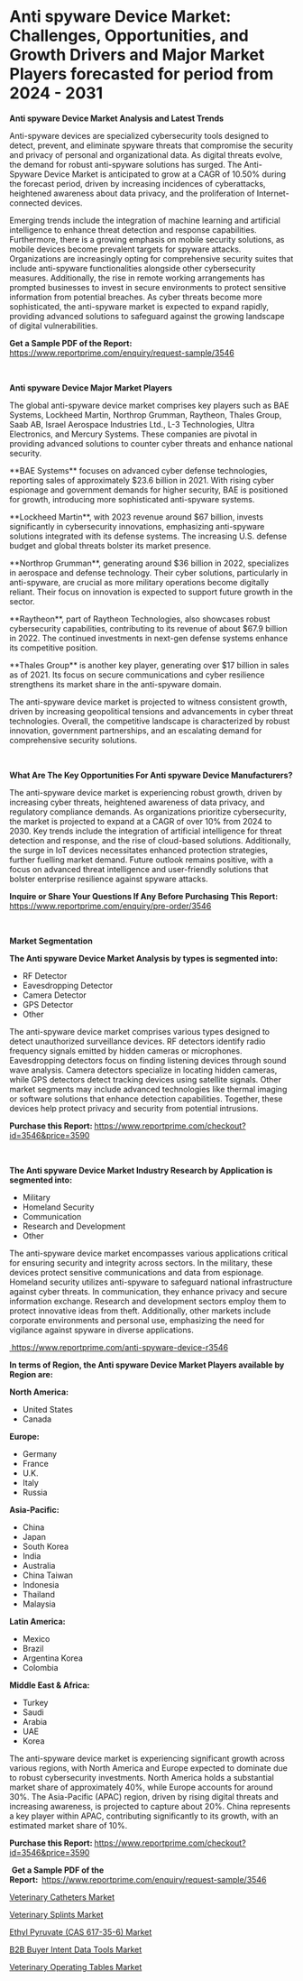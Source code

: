 <p><h1>Anti spyware Device Market: Challenges, Opportunities, and Growth Drivers and Major Market Players forecasted for period from 2024 - 2031</h1></p><p><strong>Anti spyware Device Market Analysis and Latest Trends</strong></p>
<p><p>Anti-spyware devices are specialized cybersecurity tools designed to detect, prevent, and eliminate spyware threats that compromise the security and privacy of personal and organizational data. As digital threats evolve, the demand for robust anti-spyware solutions has surged. The Anti-Spyware Device Market is anticipated to grow at a CAGR of 10.50% during the forecast period, driven by increasing incidences of cyberattacks, heightened awareness about data privacy, and the proliferation of Internet-connected devices.</p><p>Emerging trends include the integration of machine learning and artificial intelligence to enhance threat detection and response capabilities. Furthermore, there is a growing emphasis on mobile security solutions, as mobile devices become prevalent targets for spyware attacks. Organizations are increasingly opting for comprehensive security suites that include anti-spyware functionalities alongside other cybersecurity measures. Additionally, the rise in remote working arrangements has prompted businesses to invest in secure environments to protect sensitive information from potential breaches. As cyber threats become more sophisticated, the anti-spyware market is expected to expand rapidly, providing advanced solutions to safeguard against the growing landscape of digital vulnerabilities.</p></p>
<p><strong>Get a Sample PDF of the Report:&nbsp;</strong> <a href="https://www.reportprime.com/enquiry/request-sample/3546">https://www.reportprime.com/enquiry/request-sample/3546</a></p>
<p>&nbsp;</p>
<p><strong>Anti spyware Device Major Market Players</strong></p>
<p><p>The global anti-spyware device market comprises key players such as BAE Systems, Lockheed Martin, Northrop Grumman, Raytheon, Thales Group, Saab AB, Israel Aerospace Industries Ltd., L-3 Technologies, Ultra Electronics, and Mercury Systems. These companies are pivotal in providing advanced solutions to counter cyber threats and enhance national security.</p><p>**BAE Systems** focuses on advanced cyber defense technologies, reporting sales of approximately $23.6 billion in 2021. With rising cyber espionage and government demands for higher security, BAE is positioned for growth, introducing more sophisticated anti-spyware systems.</p><p>**Lockheed Martin**, with 2023 revenue around $67 billion, invests significantly in cybersecurity innovations, emphasizing anti-spyware solutions integrated with its defense systems. The increasing U.S. defense budget and global threats bolster its market presence.</p><p>**Northrop Grumman**, generating around $36 billion in 2022, specializes in aerospace and defense technology. Their cyber solutions, particularly in anti-spyware, are crucial as more military operations become digitally reliant. Their focus on innovation is expected to support future growth in the sector.</p><p>**Raytheon**, part of Raytheon Technologies, also showcases robust cybersecurity capabilities, contributing to its revenue of about $67.9 billion in 2022. The continued investments in next-gen defense systems enhance its competitive position.</p><p>**Thales Group** is another key player, generating over $17 billion in sales as of 2021. Its focus on secure communications and cyber resilience strengthens its market share in the anti-spyware domain.</p><p>The anti-spyware device market is projected to witness consistent growth, driven by increasing geopolitical tensions and advancements in cyber threat technologies. Overall, the competitive landscape is characterized by robust innovation, government partnerships, and an escalating demand for comprehensive security solutions.</p></p>
<p>&nbsp;</p>
<p><strong>What Are The Key Opportunities For Anti spyware Device Manufacturers?</strong></p>
<p><p>The anti-spyware device market is experiencing robust growth, driven by increasing cyber threats, heightened awareness of data privacy, and regulatory compliance demands. As organizations prioritize cybersecurity, the market is projected to expand at a CAGR of over 10% from 2024 to 2030. Key trends include the integration of artificial intelligence for threat detection and response, and the rise of cloud-based solutions. Additionally, the surge in IoT devices necessitates enhanced protection strategies, further fuelling market demand. Future outlook remains positive, with a focus on advanced threat intelligence and user-friendly solutions that bolster enterprise resilience against spyware attacks.</p></p>
<p><strong>Inquire or Share Your Questions If Any Before Purchasing This Report:</strong> <a href="https://www.reportprime.com/enquiry/pre-order/3546">https://www.reportprime.com/enquiry/pre-order/3546</a></p>
<p>&nbsp;</p>
<p><strong>Market Segmentation</strong></p>
<p><strong>The Anti spyware Device Market Analysis by types is segmented into:</strong></p>
<p><ul><li>RF Detector</li><li>Eavesdropping Detector</li><li>Camera Detector</li><li>GPS Detector</li><li>Other</li></ul></p>
<p><p>The anti-spyware device market comprises various types designed to detect unauthorized surveillance devices. RF detectors identify radio frequency signals emitted by hidden cameras or microphones. Eavesdropping detectors focus on finding listening devices through sound wave analysis. Camera detectors specialize in locating hidden cameras, while GPS detectors detect tracking devices using satellite signals. Other market segments may include advanced technologies like thermal imaging or software solutions that enhance detection capabilities. Together, these devices help protect privacy and security from potential intrusions.</p></p>
<p><strong>Purchase this Report:&nbsp;</strong><a href="https://www.reportprime.com/checkout?id=3546&price=3590">https://www.reportprime.com/checkout?id=3546&price=3590</a></p>
<p>&nbsp;</p>
<p><strong>The Anti spyware Device Market Industry Research by Application is segmented into:</strong></p>
<p><ul><li>Military</li><li>Homeland Security</li><li>Communication</li><li>Research and Development</li><li>Other</li></ul></p>
<p><p>The anti-spyware device market encompasses various applications critical for ensuring security and integrity across sectors. In the military, these devices protect sensitive communications and data from espionage. Homeland security utilizes anti-spyware to safeguard national infrastructure against cyber threats. In communication, they enhance privacy and secure information exchange. Research and development sectors employ them to protect innovative ideas from theft. Additionally, other markets include corporate environments and personal use, emphasizing the need for vigilance against spyware in diverse applications.</p></p>
<p><a href="https://www.reportprime.com/anti-spyware-device-r3546">&nbsp;https://www.reportprime.com/anti-spyware-device-r3546</a></p>
<p><strong>In terms of Region, the Anti spyware Device Market Players available by Region are:</strong></p>
<p>
    <p> <strong> North America: </strong>
        <ul>
            <li>United States</li>
            <li>Canada</li>
        </ul>
        </p> 
    <p> <strong> Europe: </strong>
        <ul>
            <li>Germany</li>
            <li>France</li>
            <li>U.K.</li>
            <li>Italy</li>
            <li>Russia</li>
        </ul>
        </p> 
    <p> <strong> Asia-Pacific: </strong>
        <ul>
            <li>China</li>
            <li>Japan</li>
            <li>South Korea</li>
            <li>India</li>
            <li>Australia</li>
            <li>China Taiwan</li>
            <li>Indonesia</li>
            <li>Thailand</li>
            <li>Malaysia</li>
        </ul>
        </p> 
    <p> <strong> Latin America: </strong>
        <ul>
            <li>Mexico</li>
            <li>Brazil</li>
            <li>Argentina Korea</li>
            <li>Colombia</li>
        </ul>
        </p> 
    <p> <strong> Middle East & Africa: </strong>
        <ul>
            <li>Turkey</li>
            <li>Saudi</li>
            <li>Arabia</li>
            <li>UAE</li>
            <li>Korea</li>
        </ul>
    </p>
    </p>
<p><p>The anti-spyware device market is experiencing significant growth across various regions, with North America and Europe expected to dominate due to robust cybersecurity investments. North America holds a substantial market share of approximately 40%, while Europe accounts for around 30%. The Asia-Pacific (APAC) region, driven by rising digital threats and increasing awareness, is projected to capture about 20%. China represents a key player within APAC, contributing significantly to its growth, with an estimated market share of 10%.</p></p>
<p><strong>Purchase this Report: </strong><a href="https://www.reportprime.com/checkout?id=3546&price=3590">https://www.reportprime.com/checkout?id=3546&price=3590</a></p>
<p>&nbsp;<strong>Get a Sample PDF of the Report:&nbsp;&nbsp;</strong><a href="https://www.reportprime.com/enquiry/request-sample/3546">https://www.reportprime.com/enquiry/request-sample/3546</a></p>
<p><strong></strong></p>
<p><p><a href="https://www.linkedin.com/pulse/what-innovations-market-trends-shaping-veterinary-catheters-nxwie?trackingId=YEFBEIsST6yssI0ZaZQXVQ%3D%3D">Veterinary Catheters Market</a></p><p><a href="https://www.linkedin.com/pulse/global-veterinary-splints-market-size-share-analysis-product-type-application-wg8ye?trackingId=kB35o5GCRoiWZ%2B2JJjPP4w%3D%3D">Veterinary Splints Market</a></p><p><a href="https://issuu.com/reportprime-2/docs/ethyl-pyruvate-cas-617-35-6-market-_9b3d51f8537aed">Ethyl Pyruvate (CAS 617-35-6) Market</a></p><p><a href="https://issuu.com/reportprime-2/docs/b2b-buyer-intent-data-tools-market-_12b1cc65585c5a">B2B Buyer Intent Data Tools Market</a></p><p><a href="https://www.linkedin.com/pulse/veterinary-operating-tables-market-size-growth-industry-analysis-va29e?trackingId=mDBP3bCxTyq5DfSu%2FrfJ6A%3D%3D">Veterinary Operating Tables Market</a></p></p>